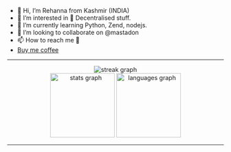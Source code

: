- 👋 Hi, I’m Rehanna from Kashmir (INDIA)
- 👀 I’m interested in 🔏 Decentralised stuff.
- 🌱 I’m currently learning Python, Zend, nodejs.
- 💞️ I’m looking to collaborate on @mastadon
- 📫 How to reach me 🤔
-  [Buy me coffee](https://github.com/sponsors/gr8rehanna)
<hr>
<!---
gr8rehanna/gr8rehanna is a ✨ special ✨ repository because its `README.md` (this file) appears on your GitHub profile.
You can click the Preview link to take a look at your changes.
--->
<div align="center">
  <img src="https://streak-stats.demolab.com?user=gr8rehanna&theme=tokyonight-duo&border_radius=1.0&date_format=j%20M%5B%20Y%5D&card_width=655" alt="streak graph"  />
  <br>

  <img src="https://github-readme-stats.vercel.app/api?username=gr8rehanna&hide_title=false&hide_rank=false&show_icons=true&include_all_commits=true&count_private=true&disable_animations=false&theme=radical&locale=en&hide_border=false" height="150" alt="stats graph"  />  
  <img src="https://github-readme-stats.vercel.app/api/top-langs?username=gr8rehanna&locale=en&hide_title=false&layout=compact&card_width=320&langs_count=5&theme=radical&hide_border=false" height="150" alt="languages graph"  />
  <br>
  <hr>
  </div>
